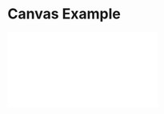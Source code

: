 # Canvas Example
<iframe frameborder="0" class="ide" src="examples/ide.html#canvasSmiley"></iframe>
